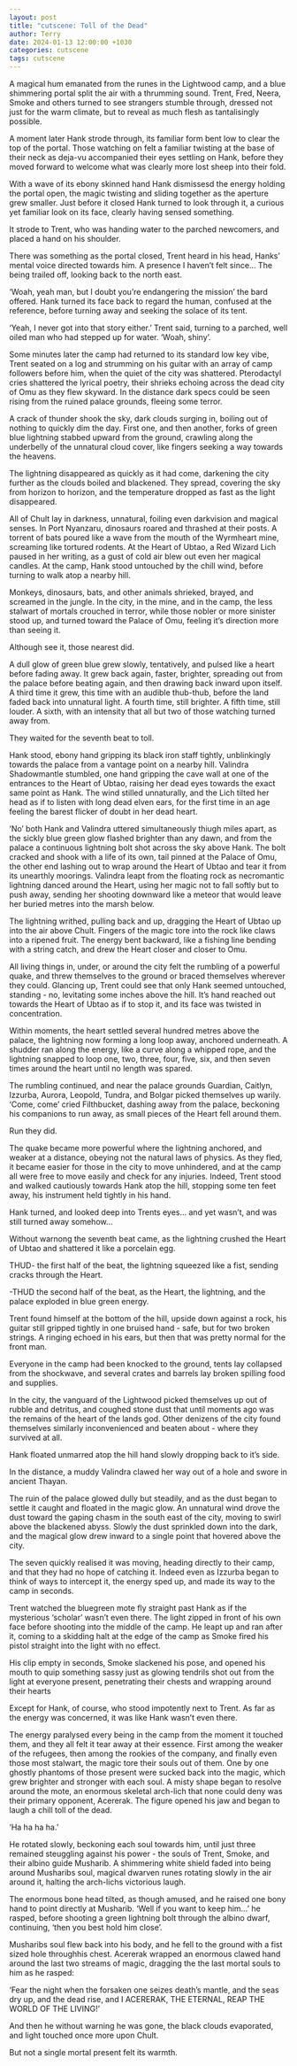 ```yaml
---
layout: post
title: "cutscene: Toll of the Dead"
author: Terry
date: 2024-01-13 12:00:00 +1030
categories: cutscene
tags: cutscene
---
```

A magical hum emanated from the runes in the Lightwood camp, and a blue shimmering portal split the air with a thrumming sound. Trent, Fred, Neera, Smoke and others turned to see strangers stumble through, dressed not just for the warm climate, but to reveal as much flesh as tantalisingly possible.

A moment later Hank strode through, its familiar form bent low to clear the top of the portal. Those watching on felt a familiar twisting at the base of their neck as deja-vu accompanied their eyes settling on Hank, before they moved forward to welcome what was clearly more lost sheep into their fold.

With a wave of its ebony skinned hand Hank dismissesd the energy holding the portal open, the magic twisting and sliding together as the aperture grew smaller. Just before it closed Hank turned to look through it, a curious yet familiar look on its face, clearly having sensed something.

It strode to Trent, who was handing water to the parched newcomers, and placed a hand on his shoulder.

There was something as the portal closed, Trent heard in his head, Hanks’ mental voice directed towards him. A presence I haven’t felt since… The being trailed off, looking back to the north east.

‘Woah, yeah man, but I doubt you’re endangering the mission’ the bard offered. Hank turned its face back to regard the human, confused at the reference, before turning away and seeking the solace of its tent.

‘Yeah, I never got into that story either.’ Trent said, turning to a parched, well oiled man who had stepped up for water. ‘Woah, shiny’.

Some minutes later the camp had returned to its standard low key vibe, Trent seated on a log and strumming on his guitar with an array of camp followers before him, when the quiet of the city was shattered. Pterodactyl cries shattered the lyrical poetry, their shrieks echoing across the dead city of Omu as they flew skyward. In the distance dark specs could be seen rising from the ruined palace grounds, fleeing some terror.

A crack of thunder shook the sky, dark clouds surging in, boiling out of nothing to quickly dim the day. First one, and then another, forks of green blue lightning stabbed upward from the ground, crawling along the underbelly of the unnatural cloud cover, like fingers seeking a way towards the heavens.

The lightning disappeared as quickly as it had come, darkening the city further as the clouds boiled and blackened. They spread, covering the sky from horizon to horizon, and the temperature dropped as fast as the light disappeared.

All of Chult lay in darkness, unnatural, foiling even darkvision and magical senses. In Port Nyanzaru, dinosaurs roared and thrashed at their posts. A torrent of bats poured like a wave from the mouth of the Wyrmheart mine, screaming like tortured rodents. At the Heart of Ubtao, a Red Wizard Lich paused in her writing, as a gust of cold air blew out even her magical candles. At the camp, Hank stood untouched by the chill wind, before turning to walk atop a nearby hill.

Monkeys, dinosaurs, bats, and other animals shrieked, brayed, and screamed in the jungle. In the city, in the mine, and in the camp, the less stalwart of mortals crouched in terror, while those nobler or more sinister stood up, and turned toward the Palace of Omu, feeling it’s direction more than seeing it.

Although see it, those nearest did.

A dull glow of green blue grew slowly, tentatively, and pulsed like a heart before fading away. It grew back again, faster, brighter, spreading out from the palace before beating again, and then drawing back inward upon itself. A third time it grew, this time with an audible thub-thub, before the land faded back into unnatural light. A fourth time, still brighter. A fifth time, still louder. A sixth, with an intensity that all but two of those watching turned away from. 

They waited for the seventh beat to toll.

Hank stood, ebony hand gripping its black iron staff tightly, unblinkingly towards the palace from a vantage point on a nearby hill. Valindra Shadowmantle stumbled, one hand gripping the cave wall at one of the entrances to the Heart of Ubtao, raising her dead eyes towards the exact same point as Hank. The wind stilled unnaturally, and the Lich tilted her head as if to listen with long dead elven ears, for the first time in an age feeling the barest flicker of doubt in her dead heart.

‘No’ both Hank and Valindra uttered simultaneously thiugh miles apart, as the sickly blue green glow flashed brighter than any dawn, and from the palace a continuous lightning bolt shot across the sky above Hank. The bolt cracked and shook with a life of its own, tail pinned at the Palace of Omu, the other end lashing out to wrap around the Heart of Ubtao and tear it from its unearthly moorings. Valindra leapt from the floating rock as necromantic lightning danced around the Heart, using her magic not to fall softly but to push away, sending her shooting downward like a meteor that would leave her buried metres into the marsh below.

The lightning writhed, pulling back and up, dragging the Heart of Ubtao up into the air above Chult. Fingers of the magic tore into the rock like claws into a ripened fruit. The energy bent backward, like a fishing line bending with a string catch, and drew the Heart closer and closer to Omu.

All living things in, under, or around the city felt the rumbling of a powerful quake, and threw themselves to the ground or braced themselves wherever they could. Glancing up, Trent could see that only Hank seemed untouched, standing - no, levitating some inches above the hill. It’s hand reached out towards the Heart of Ubtao as if to stop it, and its face was twisted in concentration.

Within moments, the heart settled several hundred metres above the palace, the lightning now forming a long loop away, anchored underneath. A shudder ran along the energy, like a curve along a whipped rope, and the lightning snapped to loop one, two, three, four, five, six, and then seven times around the heart until no length was spared.

The rumbling continued, and near the palace grounds Guardian, Caitlyn, Izzurba, Aurora, Leopold, Tundra, and Bolgar picked themselves up warily. ‘Come, come’ cried Filthbucket, dashing away from the palace, beckoning his companions to run away, as small pieces of the Heart fell around them.

Run they did.

The quake became more powerful where the lightning anchored, and weaker at a distance, obeying not the natural laws of physics. As they fled, it became easier for those in the city to move unhindered, and at the camp all were free to move easily and check for any injuries. Indeed, Trent stood and walked cautiously towards Hank atop the hill, stopping some ten feet away, his instrument held tightly in his hand.

Hank turned, and looked deep into Trents eyes… and yet wasn’t, and was still turned away somehow…

Without warnong the seventh beat came, as the lightning crushed the Heart of Ubtao and shattered it like a porcelain egg.

THUD- the first half of the beat, the lightning squeezed like a fist, sending cracks through the Heart.

-THUD the second half of the beat, as the Heart, the lightning, and the palace exploded in blue green energy.

Trent found himself at the bottom of the hill, upside down against a rock, his guitar still gripped tightly in one bruised hand - safe, but for two broken strings. A ringing echoed in his ears, but then that was pretty normal for the front man.

Everyone in the camp had been knocked to the ground, tents lay collapsed from the shockwave, and several crates and barrels lay broken spilling food and supplies.

In the city, the vanguard of the Lightwood picked themselves up out of rubble and detritus, and coughed stone dust that until moments ago was the remains of the heart of the lands god. Other denizens of the city found themselves similarly inconvenienced and beaten about - where they survived at all.

Hank floated unmarred atop the hill hand slowly dropping back to it’s side. 

In the distance, a muddy Valindra clawed her way out of a hole and swore in ancient Thayan.

The ruin of the palace glowed dully but steadily, and as the dust began to settle it caught and floated in the magic glow. An unnatural wind drove the dust toward the gaping chasm in the south east of the city, moving to swirl above the blackened abyss. Slowly the dust sprinkled down into the dark, and the magical glow drew inward to a single point that hovered above the city.

The seven quickly realised it was moving, heading directly to their camp, and that they had no hope of catching it. Indeed even as Izzurba began to think of ways to intercept it, the energy sped up, and made its way to the camp in seconds.

Trent watched the bluegreen mote fly straight past Hank as if the mysterious ‘scholar’  wasn’t even there. The light zipped in front of his own face before shooting into the middle of the camp. He leapt up and ran after it, coming to a skidding halt at the edge of the camp as Smoke fired his pistol straight into the light with no effect.

His clip empty in seconds, Smoke slackened his pose, and opened his mouth to quip something sassy just as glowing tendrils shot out from the light at everyone present, penetrating their chests and wrapping around their hearts

Except for Hank, of course, who stood impotently next to Trent. As far as the energy was concerned, it was like Hank wasn’t even there.

The energy paralysed every being in the camp from the moment it touched them, and they all felt it tear away at their essence. First among the weaker of the refugees, then among the rookies of the company, and finally even those most stalwart, the magic tore their souls out of them. One by one ghostly phantoms of those present were sucked back into the magic, which grew brighter and stronger with each soul. A misty shape began to resolve around the mote, an enormous skeletal arch-lich that none could deny was their primary opponent, Acererak. The figure opened his jaw and began to laugh a chill toll of the dead.

‘Ha ha ha ha.’

He rotated slowly, beckoning each soul towards him, until just three remained steuggling against his power - the souls of Trent, Smoke, and their albino guide Musharib. A shimmering white shield faded into being around Musharibs soul, magical dwarven runes rotating slowly in the air around it, halting the arch-lichs victorious laugh. 

The enormous bone head tilted, as though amused, and he raised one bony hand to point directly at Musharib. ‘Well if you want to keep him…’ he rasped, before shooting a green lightning bolt through the albino dwarf, continuing, ‘then you best hold him close’.

Musharibs soul flew back into his body, and he fell to the ground with a fist sized hole throughhis chest. Acererak wrapped an enormous clawed hand around the last two streams of magic, dragging the the last mortal souls to him as he rasped:

‘Fear the night when the forsaken one seizes death’s mantle, and the seas dry up, and the dead rise, and I ACERERAK, THE ETERNAL, REAP THE WORLD OF THE LIVING!’

And then he without warning he was gone, the black clouds evaporated, and light touched once more upon Chult.

But not a single mortal present felt its warmth.